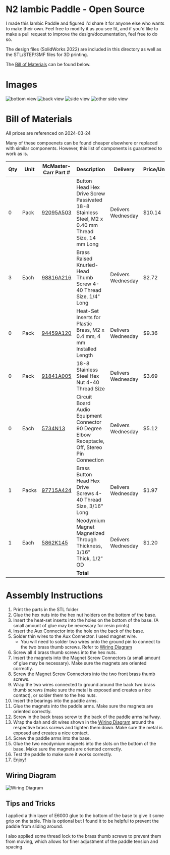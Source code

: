 # N2 Iambic Paddle - Open Source
I made this Iambic Paddle and figured i'd share it for anyone else who wants to make their own. 
Feel free to modify it as you see fit, and if you'd like to make a pull request to improve the design/documentation, feel free to do so.

The design files (SolidWorks 2022) are included in this directory as well as the STL/STEP/3MF files for 3D printing.

The [Bill of Materials](#bill-of-materials) can be found below.

# Images
![bottom view](img/image.png)
![back view](img/image-1.png)
![side view](img/image-2.png)
![other side view](img/image-3.png)

# Bill of Materials
All prices are referenced on 2024-03-24

Many of these compoenets can be found cheaper elsewhere or replaced with similar components.
However, this list of components is guaranteed to work as is.

| Qty | Unit | McMaster-Carr Part # | Description | Delivery | Price/Unit | Total Price |
|---|---|---|---|---|---|---|
| 0 | Pack | [92095A503](https://www.mcmaster.com/92095A503) | Button Head Hex Drive Screw Passivated 18-8 Stainless Steel, M2 x 0.40 mm Thread Size, 14 mm Long | Delivers Wednesday | $10.14 | $10.14 |
| 3 | Each | [98816A216](https://www.mcmaster.com/98816A216) | Brass Raised Knurled-Head Thumb Screw 4-40 Thread Size, 1/4" Long | Delivers Wednesday | $2.72 | $10.88 |
| 0 | Pack | [94459A120](https://www.mcmaster.com/94459A120) | Heat-Set Inserts for Plastic Brass, M2 x 0.4 mm, 4 mm Installed Length | Delivers Wednesday | $9.36 | $9.36 |
| 0 | Pack | [91841A005](https://www.mcmaster.com/91841A005) | 18-8 Stainless Steel Hex Nut 4-40 Thread Size | Delivers Wednesday | $3.69 | $3.69 |
| 0 | Each | [5734N13](https://www.mcmaster.com/5734N13) | Circuit Board Audio Equipment Connector 90 Degree Elbow Receptacle, Off, Stereo Pin Connection | Delivers Wednesday | $5.12 | $5.12 |
| 1 | Packs | [97715A424](https://www.mcmaster.com/97715A424) | Brass Button Head Hex Drive Screws 4-40 Thread Size, 3/16" Long | Delivers Wednesday | $1.97 | $3.94 |
| 1 | Each | [5862K145](https://www.mcmaster.com/5862K145) | Neodymium Magnet Magnetized Through Thickness, 1/16" Thick, 1/2" OD | Delivers Wednesday | $1.20 | $2.40 |
|  |  |  | **Total** |  |  | **$44.53** |

# Assembly Instructions
1. Print the parts in the STL folder
2. Glue the hex nuts into the hex nut holders on the bottom of the base.
3. Insert the heat-set inserts into the holes on the bottom of the base. (A small amount of glue may be necessary for resin prints)
4. Insert the Aux Connector into the hole on the back of the base.
5. Solder thin wires to the Aux Connector. I used magnet wire.
   - You will need to solder two wires onto the ground pin to connect to the two brass thumb screws. Refer to [Wiring Diagram](#wiring-diagram)
6. Screw all 4 brass thumb screws into the hex nuts.
7. Insert the magnets into the Magnet Screw Connectors (a small amount of glue may be necessary). Make sure the magnets are oriented correctly.
8. Screw the Magnet Screw Connectors into the two front brass thumb screws.
9. Wrap the two wires connected to ground around the back two brass thumb screws (make sure the metal is exposed and creates a nice contact), or solder them to the hex nuts.
10. Insert the bearings into the paddle arms.
11. Glue the magnets into the paddle arms. Make sure the magnets are oriented correctly.
12. Screw in the back brass screw to the back of the paddle arms halfway.
13. Wrap the dah and dit wires shown in the [Wiring Diagram](#wiring-diagram) around the respective brass screws and tighten them down. Make sure the metal is exposed and creates a nice contact.
14. Screw the paddle arms into the base.
15. Glue the two neodymium magnets into the slots on the bottom of the base. Make sure the magnets are oriented correctly.
15. Test the paddle to make sure it works correctly.
16. Enjoy!

## Wiring Diagram
![Wiring Diagram](img/wiring.png)

## Tips and Tricks
I applied a thin layer of E6000 glue to the bottom of the base to give it some grip on the table. This is optional but I found it to be helpful to prevent the paddle from sliding around.

I also applied some thread lock to the brass thumb screws to prevent them from moving, which allows for finer adjustment of the paddle tension and spacing.
